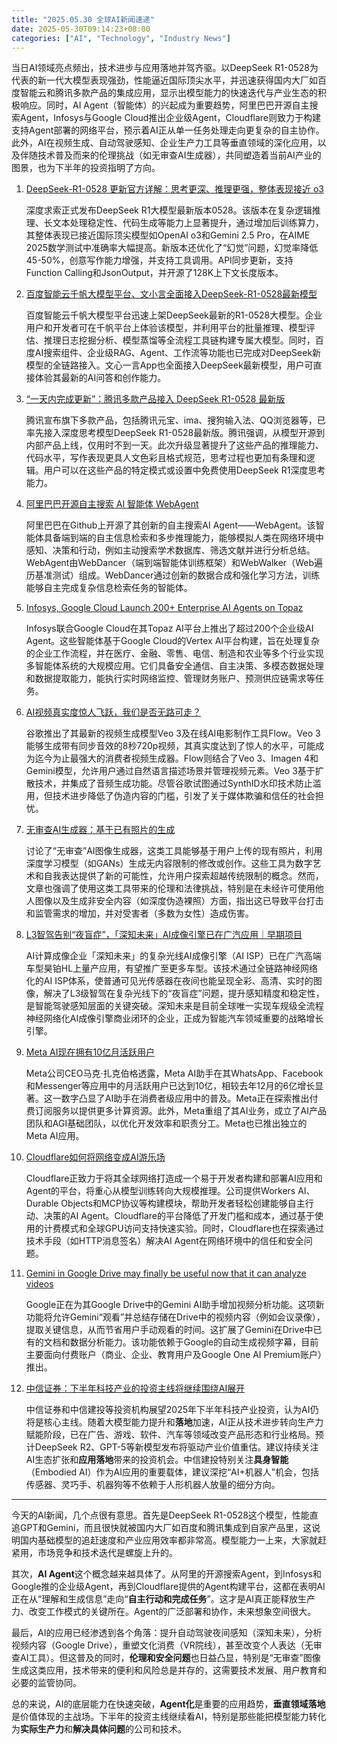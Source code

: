 ```yaml
---
title: "2025.05.30 全球AI新闻速递"
date: 2025-05-30T09:14:23+08:00
categories: ["AI", "Technology", "Industry News"]
---
```


当日AI领域亮点频出，技术进步与应用落地并驾齐驱。以DeepSeek R1-0528为代表的新一代大模型表现强劲，性能逼近国际顶尖水平，并迅速获得国内大厂如百度智能云和腾讯多款产品的集成应用，显示出模型能力的快速迭代与产业生态的积极响应。同时，AI Agent（智能体）的兴起成为重要趋势，阿里巴巴开源自主搜索Agent，Infosys与Google Cloud推出企业级Agent，Cloudflare则致力于构建支持Agent部署的网络平台，预示着AI正从单一任务处理走向更复杂的自主协作。此外，AI在视频生成、自动驾驶感知、企业生产力工具等垂直领域的深化应用，以及伴随技术普及而来的伦理挑战（如无审查AI生成器），共同塑造着当前AI产业的图景，也为下半年的投资指明了方向。

1.  [DeepSeek-R1-0528 更新官方详解：思考更深、推理更强，整体表现接近 o3](https://www.ithome.com/0/856/990.htm)

    深度求索正式发布DeepSeek R1大模型最新版本0528。该版本在复杂逻辑推理、长文本处理稳定性、代码生成等能力上显著提升，通过增加后训练算力，其整体表现已接近国际顶尖模型如OpenAI o3和Gemini 2.5 Pro，在AIME 2025数学测试中准确率大幅提高。新版本还优化了“幻觉”问题，幻觉率降低45-50%，创意写作能力增强，并支持工具调用。API同步更新，支持Function Calling和JsonOutput，并开源了128K上下文长度版本。

2.  [百度智能云千帆大模型平台、文小言全面接入DeepSeek-R1-0528最新模型](https://www.ithome.com/0/857/009.htm)

    百度智能云千帆大模型平台迅速上架DeepSeek最新的R1-0528大模型。企业用户和开发者可在千帆平台上体验该模型，并利用平台的批量推理、模型评估、推理日志挖掘分析、模型蒸馏等全流程工具链构建专属大模型。同时，百度AI搜索组件、企业级RAG、Agent、工作流等功能也已完成对DeepSeek新模型的全链路接入。文心一言App也全面接入DeepSeek最新模型，用户可直接体验其最新的AI问答和创作能力。

3.  [“一天内完成更新”：腾讯多款产品接入 DeepSeek R1-0528 最新版](https://www.ithome.com/0/857/023.htm)

    腾讯宣布旗下多款产品，包括腾讯元宝、ima、搜狗输入法、QQ浏览器等，已率先接入深度思考模型DeepSeek R1-0528最新版。腾讯强调，从模型开源到内部产品上线，仅用时不到一天。此次升级显著提升了这些产品的推理能力、代码水平，写作表现更具人文色彩且格式规范，思考过程也更加有条理和逻辑。用户可以在这些产品的特定模式或设置中免费使用DeepSeek R1深度思考能力。

4.  [阿里巴巴开源自主搜索 AI 智能体 WebAgent](https://www.ithome.com/0/857/026.htm)

    阿里巴巴在Github上开源了其创新的自主搜索AI Agent——WebAgent。该智能体具备端到端的自主信息检索和多步推理能力，能够模拟人类在网络环境中感知、决策和行动，例如主动搜索学术数据库、筛选文献并进行分析总结。WebAgent由WebDancer（端到端智能体训练框架）和WebWalker（Web遍历基准测试）组成。WebDancer通过创新的数据合成和强化学习方法，训练能够自主完成复杂信息检索任务的智能体。

5.  [Infosys, Google Cloud Launch 200+ Enterprise AI Agents on Topaz](https://analyticsindiamag.com/ai-news-updates/infosys-google-cloud-launch-200-enterprise-ai-agents-on-topaz/)

    Infosys联合Google Cloud在其Topaz AI平台上推出了超过200个企业级AI Agent。这些智能体基于Google Cloud的Vertex AI平台构建，旨在处理复杂的企业工作流程，并在医疗、金融、零售、电信、制造和农业等多个行业实现多智能体系统的大规模应用。它们具备安全通信、自主决策、多模态数据处理和数据提取能力，能执行实时网络监控、管理财务账户、预测供应链需求等任务。

6.  [AI视频真实度惊人飞跃，我们是否无路可走？](https://arstechnica.com/ai/2025/05/ai-video-just-took-a-startling-leap-in-realism-are-we-doomed/)

    谷歌推出了其最新的视频生成模型Veo 3及在线AI电影制作工具Flow。Veo 3能够生成带有同步音效的8秒720p视频，其真实度达到了惊人的水平，可能成为迄今为止最强大的消费者视频生成器。Flow则结合了Veo 3、Imagen 4和Gemini模型，允许用户通过自然语言描述场景并管理视频元素。Veo 3基于扩散技术，并集成了音频生成功能。尽管谷歌试图通过SynthID水印技术防止滥用，但技术进步降低了伪造内容的门槛，引发了关于媒体欺骗和信任的社会担忧。

7.  [无审查AI生成器：基于已有照片的生成](https://ai2people.com/uncensored-ai-generator-from-existing-photo/)

    讨论了“无审查”AI图像生成器，这类工具能够基于用户上传的现有照片，利用深度学习模型（如GANs）生成无内容限制的修改或创作。这些工具为数字艺术和自我表达提供了新的可能性，允许用户探索超越传统限制的概念。然而，文章也强调了使用这类工具带来的伦理和法律挑战，特别是在未经许可使用他人图像以及生成非安全内容（如深度伪造裸照）方面，指出这已导致平台打击和监管需求的增加，并对受害者（多数为女性）造成伤害。

8.  [L3智驾告别“夜盲症”，「深知未来」AI成像引擎已在广汽应用｜早期项目](https://36kr.com/p/3312985596650246?f=rss)

    AI计算成像企业「深知未来」的复杂光线AI成像引擎（AI ISP）已在广汽高端车型昊铂HL上量产应用，有望推广至更多车型。该技术通过全链路神经网络化的AI ISP体系，使普通可见光传感器在夜间也能呈现全彩、高清、实时的图像，解决了L3级智驾在复杂光线下的“夜盲症”问题，提升感知精度和稳定性，是智能驾驶感知层面的关键突破。深知未来是目前全球唯一实现车规级全流程神经网络化AI成像引擎商业闭环的企业，正成为智能汽车领域重要的战略增长引擎。

9.  [Meta AI现在拥有10亿月活跃用户](https://analyticsindiamag.com/ai-news-updates/meta-ai-now-has-1-billion-monthly-active-users/)

    Meta公司CEO马克·扎克伯格透露，Meta AI助手在其WhatsApp、Facebook和Messenger等应用中的月活跃用户已达到10亿，相较去年12月的6亿增长显著。这一数字凸显了AI助手在消费者级应用中的普及。Meta正在探索推出付费订阅服务以提供更多计算资源。此外，Meta重组了其AI业务，成立了AI产品团队和AGI基础团队，以优化开发效率和职责分工。Meta也已推出独立的Meta AI应用。

10. [Cloudflare如何将网络变成AI游乐场](https://analyticsindiamag.com/ai-news-updates/how-cloudflare-is-turning-the-web-into-an-ai-playground/)

    Cloudflare正致力于将其全球网络打造成一个易于开发者构建和部署AI应用和Agent的平台，将重心从模型训练转向大规模推理。公司提供Workers AI、Durable Objects和MCP协议等构建模块，帮助开发者轻松创建能够自主行动、决策的AI Agent。Cloudflare的平台降低了开发门槛和成本，通过基于使用的计费模式和全球GPU访问支持快速实验。同时，Cloudflare也在探索通过技术手段（如HTTP消息签名）解决AI Agent在网络环境中的信任和安全问题。

11. [Gemini in Google Drive may finally be useful now that it can analyze videos](https://arstechnica.com/google/2025/05/gemini-in-google-drive-may-finally-be-useful-now-that-it-can-analyze-videos/)

    Google正在为其Google Drive中的Gemini AI助手增加视频分析功能。这项新功能将允许Gemini“观看”并总结存储在Drive中的视频内容（例如会议录像），提取关键信息，从而节省用户手动观看的时间。这扩展了Gemini在Drive中已有的文档和数据分析能力。该功能依赖于Google的自动生成视频字幕，目前主要面向付费账户（商业、企业、教育用户及Google One AI Premium账户）推出。

12. [中信证券：下半年科技产业的投资主线将继续围绕AI展开](https://36kr.com/newsflashes/3314382155884290?f=rss)

    中信证券和中信建投等投资机构展望2025年下半年科技产业投资，认为AI仍将是核心主线。随着大模型能力提升和**落地**加速，AI正从技术进步转向生产力赋能阶段，已在广告、游戏、软件、汽车等领域改变产品形态和行业格局。预计DeepSeek R2、GPT-5等新模型发布将驱动产业价值重估。建议持续关注AI生态扩张和**应用落地**带来的投资机会。中信建投特别关注**具身智能**（Embodied AI）作为AI应用的重要载体，建议深挖“AI+机器人”机会，包括传感器、灵巧手、机器狗等不依赖于人形机器人放量的细分方向。

---

今天的AI新闻，几个点很有意思。首先是DeepSeek R1-0528这个模型，性能直追GPT和Gemini，而且很快就被国内大厂如百度和腾讯集成到自家产品里，这说明国内基础模型的追赶速度和产业应用效率都非常高。模型能力一上来，大家就赶紧用，市场竞争和技术迭代是螺旋上升的。

其次，**AI Agent**这个概念越来越具体了。从阿里的开源搜索Agent，到Infosys和Google推的企业级Agent，再到Cloudflare提供的Agent构建平台，这都在表明AI正在从“理解和生成信息”走向“**自主行动和完成任务**”。这才是AI真正能释放生产力、改变工作模式的关键所在。Agent的广泛部署和协作，未来想象空间很大。

最后，AI的应用已经渗透到各个角落：提升自动驾驶夜间感知（深知未来），分析视频内容（Google Drive），重塑文化消费（VR院线），甚至改变个人表达（无审查AI工具）。但这普及的同时，**伦理和安全问题**也日益凸显，特别是“无审查”图像生成这类应用，技术带来的便利和风险总是并存的，这需要技术发展、用户教育和必要的监管协同。

总的来说，AI的底层能力在快速突破，**Agent化**是重要的应用趋势，**垂直领域落地**是价值体现的主战场。下半年的投资主线继续看AI，特别是那些能把模型能力转化为**实际生产力**和**解决具体问题**的公司和技术。